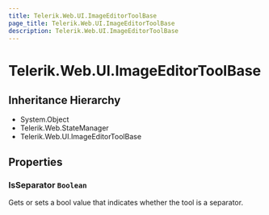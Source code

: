 ```yaml
---
title: Telerik.Web.UI.ImageEditorToolBase
page_title: Telerik.Web.UI.ImageEditorToolBase
description: Telerik.Web.UI.ImageEditorToolBase
---
```


# Telerik.Web.UI.ImageEditorToolBase

## Inheritance Hierarchy

* System.Object
* Telerik.Web.StateManager
* Telerik.Web.UI.ImageEditorToolBase

## Properties

###  IsSeparator `Boolean`

Gets or sets a bool value that indicates whether the tool is a separator.

